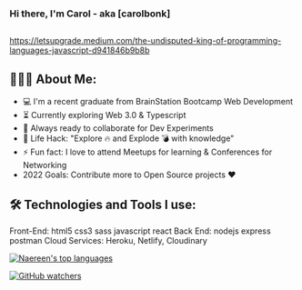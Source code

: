 ### Hi there, I'm Carol - aka [carolbonk] 

##
https://letsupgrade.medium.com/the-undisputed-king-of-programming-languages-javascript-d941846b9b8b


## 👨🏻‍💻 About Me:

- 💻 I'm a recent graduate from BrainStation Bootcamp Web Development
- ⏳ Currently exploring Web 3.0 & Typescript
- 🚀 Always ready to collaborate for Dev Experiments
- 🎯 Life Hack: "Explore 🔥 and Explode 💣 with knowledge"
- ⚡ Fun fact: I love to attend Meetups for learning & Conferences for Networking
- 2022 Goals: Contribute more to Open Source projects ❤️

## 🛠️ Technologies and Tools I use:

Front-End: html5 css3 sass javascript react 
Back End: nodejs express postman 
Cloud Services: Heroku, Netlify, Cloudinary 



[![Naereen's top languages](https://github-readme-stats.vercel.app/api/top-langs/?username=Naereen&theme=blue-green)](https://github.com/anuraghazra/github-readme-stats)

[![GitHub watchers](https://img.shields.io/github/watchers/Naereen/StrapDown.js.svg?style=social&label=Watch&maxAge=2592000)](https://GitHub.com/Naereen/StrapDown.js/watchers/)


